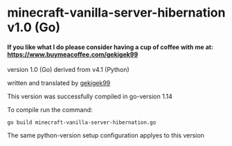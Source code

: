 # minecraft-vanilla-server-hibernation v1.0 (Go)

#### If you like what I do please consider having a cup of coffee with me at: https://www.buymeacoffee.com/gekigek99

version 1.0 (Go) derived from v4.1 (Python)

written and translated by [gekigek99](https://github.com/gekigek99/minecraft-vanilla-server-hibernation)<br/>

This version was successfully compiled in go-version 1.14

To compile run the command:
```
go build minecraft-vanilla-server-hibernation.go
```
The same python-version setup configuration applyes to this version
